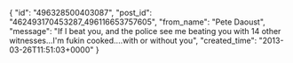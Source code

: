  {
   "id": "496328500403087",
   "post_id": "462493170453287_496116653757605",
   "from_name": "Pete Daoust",
   "message": "If I beat you, and the police see me beating you with 14 other witnesses...I'm fukin cooked....with or without you",
   "created_time": "2013-03-26T11:51:03+0000"
 }

